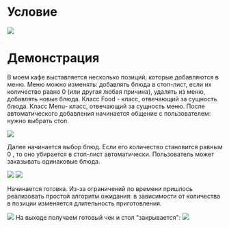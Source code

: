 <h1> Условие </h1>

<img src="https://sun1-92.userapi.com/tgndR5bQM4emOdwqoBgwkDX2YFRe72vCX7FC3w/m4AGWcLe0pk.jpg">

<h1> Демонстрация </h1>

В моем кафе выставляется несколько позиций, которые добавляются в меню. Меню можно изменять: добавлять  блюда в стоп-лист, если их количество равно 0 (или другая любая причина), удалять из меню,
добавлять новые блюда. Класс Food - класс, отвечающий за сущность блюда. Класс Menu- класс, отвечающий за сущность меню. После автоматического добавления начинается общение с пользователем: нужно выбрать стол.

<img src="https://sun9-61.userapi.com/06fv_zOnEEBHs_E0T5VPvDTIGyU20j_vIkoxbQ/WCJeGT54-Bw.jpg">

Далее начинается выбор блюд. Если его количество становится равным 0 , то оно убирается в стоп-лист автоматически. Пользователь может заказывать одинаковые блюда.

<img src="https://sun9-14.userapi.com/PwayiQ1uWu2Vs0KFSYNZIzTfvWfJw71fdpctZw/zcETm8Fthso.jpg">
<img src="https://sun9-62.userapi.com/RDl974f0ctVNWfNnAdEy8fR-iL_i4PLH2nMYNg/gH1jCXsWDRA.jpg">

Начинается готовка. Из-за ограничений по времени пришлось реализовать простой алгоритм ожидания: в зависимости от количества в позиции изменяется длительность приготовления.

<img src="https://sun9-19.userapi.com/4vmg-Iudt80NDe68LRwwK-KlD7mrdHYfG6Kymw/q-PuxGdCKxw.jpg">
На выходе получаем готовый чек и стол "закрывается":

<img src="https://sun9-27.userapi.com/nQ9mv4CPfbuZAc9HpLOVkz4ewi-h_V5sNJMMTg/aA9bYMoaa2E.jpg">
